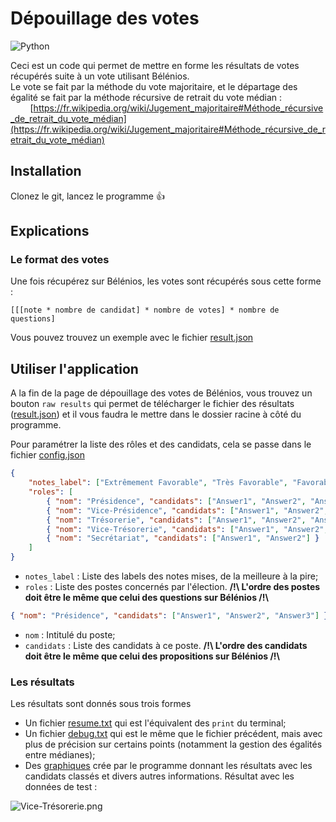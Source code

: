 # Dépouillage des votes

![Python](https://img.shields.io/badge/python-3670A0?style=for-the-badge&logo=python&logoColor=ffdd54)

Ceci est un code qui permet de mettre en forme les résultats de votes récupérés suite à un vote utilisant Bélénios. \
Le vote se fait par la méthode du vote majoritaire, et le départage des égalité se fait par la méthode récursive de retrait du vote médian : \
&nbsp;&nbsp;&nbsp;&nbsp;&nbsp;&nbsp;&nbsp;&nbsp;[https://fr.wikipedia.org/wiki/Jugement_majoritaire#Méthode_récursive_de_retrait_du_vote_médian](https://fr.wikipedia.org/wiki/Jugement_majoritaire#Méthode_récursive_de_retrait_du_vote_médian)

## Installation

Clonez le git, lancez le programme :+1:

## Explications

### Le format des votes

Une fois récupérez sur Bélénios, les votes sont récupérés sous cette forme :

``` text
[[[note * nombre de candidat] * nombre de votes] * nombre de questions]
```

Vous pouvez trouvez un exemple avec le fichier [result.json](./result.json)

## Utiliser l'application

A la fin de la page de dépouillage des votes de Bélénios, vous trouvez un bouton `raw results` qui permet de télécharger le fichier des résultats ([result.json](./result.json)) et il vous faudra le mettre dans le dossier racine à côté du programme.

Pour paramétrer la liste des rôles et des candidats, cela se passe dans le fichier [config.json](./config.json)

``` json
{
    "notes_label": ["Extrêmement Favorable", "Très Favorable", "Favorable", "Neutre", "Défavorable", "Très Défavorable", "Extrêmement Défavorable"],
    "roles": [
        { "nom": "Présidence", "candidats": ["Answer1", "Answer2", "Answer3"] },
        { "nom": "Vice-Présidence", "candidats": ["Answer1", "Answer2", "Answer3"] },
        { "nom": "Trésorerie", "candidats": ["Answer1", "Answer2", "Answer3", "Answer4"] },
        { "nom": "Vice-Trésorerie", "candidats": ["Answer1", "Answer2", "Answer3", "Answer4", "Answer5"] },
        { "nom": "Secrétariat", "candidats": ["Answer1", "Answer2"] }
    ]
}
```

- `notes_label` : Liste des labels des notes mises, de la meilleure à la pire;
- `roles` : Liste des postes concernés par l'élection. **/!\ L'ordre des postes doit être le même que celui des questions sur Bélénios /!\\**

``` json
{ "nom": "Présidence", "candidats": ["Answer1", "Answer2", "Answer3"] },
```

- `nom` : Intitulé du poste;
- `candidats` : Liste des candidats à ce poste. **/!\ L'ordre des candidats doit être le même que celui des propositions sur Bélénios /!\\**

### Les résultats

Les résultats sont donnés sous trois formes

- Un fichier [resume.txt](./debug/resume.txt) qui est l'équivalent des `print` du terminal;
- Un fichier [debug.txt](./debug//resume.txt) qui est le même  que le fichier précédent, mais avec plus de précision sur certains points (notamment la gestion des égalités entre médianes);
- Des [graphiques](./graphs/) crée par le programme donnant les résultats avec les candidats classés et divers autres informations. Résultat avec les données de test :

![Vice-Trésorerie.png](./graphs/Vice-Trésorerie.png "Résultat des votes")
